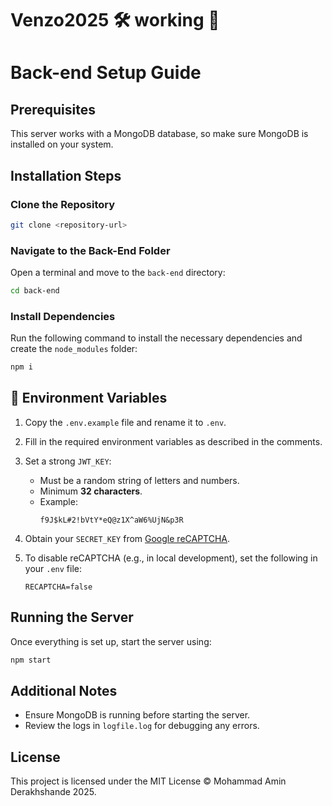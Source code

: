 # Venzo2025 🛠 working 🔨

# Back-end Setup Guide

## Prerequisites

This server works with a MongoDB database, so make sure MongoDB is installed on your system.

## Installation Steps

### Clone the Repository

```sh
git clone <repository-url>
```

### Navigate to the Back-End Folder

Open a terminal and move to the `back-end` directory:

```sh
cd back-end
```

### Install Dependencies

Run the following command to install the necessary dependencies and create the `node_modules` folder:

```sh
npm i
```

## 🔧 Environment Variables

1. Copy the `.env.example` file and rename it to `.env`.

2. Fill in the required environment variables as described in the comments.

3. Set a strong `JWT_KEY`:

   - Must be a random string of letters and numbers.
   - Minimum **32 characters**.
   - Example:
     ```
     f9J$kL#2!bVtY*eQ@z1X^aW6%UjN&p3R
     ```

4. Obtain your `SECRET_KEY` from [Google reCAPTCHA](https://developers.google.com/recaptcha).

5. To disable reCAPTCHA (e.g., in local development), set the following in your `.env` file:
   ```env
   RECAPTCHA=false
   ```

## Running the Server

Once everything is set up, start the server using:

```sh
npm start
```

## Additional Notes

- Ensure MongoDB is running before starting the server.
- Review the logs in `logfile.log` for debugging any errors.

## License

This project is licensed under the MIT License © Mohammad Amin Derakhshande 2025.

